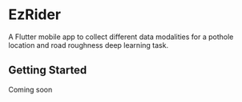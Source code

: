 # EzRider

A Flutter mobile app to collect different data modalities for a pothole location and road roughness deep learning task.

## Getting Started

Coming soon